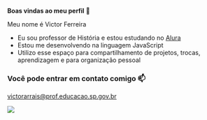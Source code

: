 **Boas vindas ao meu perfil** 🤙

Meu nome é Victor Ferreira

- Eu sou professor de História e estou estudando no [Alura](https://www.alura.com.br)
- Estou me desenvolvendo na linguagem JavaScript
- Utilizo esse espaço para compartilhamento de projetos, trocas, aprendizagem e para organização pessoal


### Você pode entrar em contato comigo 📫

victorarrais@prof.educacao.sp.gov.br


![](https://media1.tenor.com/m/7X9KjkIfDQwAAAAC/michael-scott.gif)

